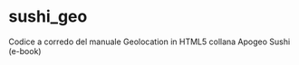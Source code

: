 sushi_geo
=========
Codice a corredo del manuale Geolocation in HTML5 collana Apogeo Sushi (e-book)
